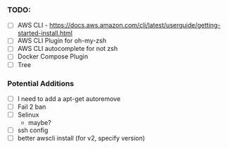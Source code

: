 ### TODO:
- [ ] AWS CLI - https://docs.aws.amazon.com/cli/latest/userguide/getting-started-install.html
- [ ] AWS CLI  Plugin for oh-my-zsh
- [ ] AWS CLI autocomplete for not zsh
- [ ] Docker Compose Plugin
- [ ] Tree

### Potential Additions
- [ ] I need to add a apt-get autoremove
- [ ] Fail 2 ban
- [ ] Selinux
  - maybe?
- [ ] ssh config
- [ ] better awscli install (for v2, specify version)
